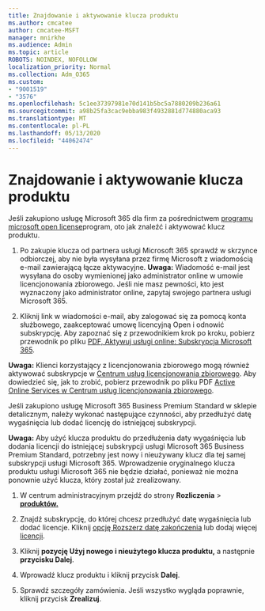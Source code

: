 ```yaml
---
title: Znajdowanie i aktywowanie klucza produktu
ms.author: cmcatee
author: cmcatee-MSFT
manager: mnirkhe
ms.audience: Admin
ms.topic: article
ROBOTS: NOINDEX, NOFOLLOW
localization_priority: Normal
ms.collection: Adm_O365
ms.custom:
- "9001519"
- "3576"
ms.openlocfilehash: 5c1ee37397981e70d141b5bc5a7880209b236a61
ms.sourcegitcommit: a98b25fa3cac9ebba983f4932881d774880aca93
ms.translationtype: MT
ms.contentlocale: pl-PL
ms.lasthandoff: 05/13/2020
ms.locfileid: "44062474"
---
```

# <a name="find-and-activate-my-product-key"></a>Znajdowanie i aktywowanie klucza produktu

Jeśli zakupiono usługę Microsoft 365 dla firm za pośrednictwem [programu microsoft open license](https://go.microsoft.com/fwlink/p/?LinkID=613298)program, oto jak znaleźć i aktywować klucz produktu.

1. Po zakupie klucza od partnera usługi Microsoft 365 sprawdź w skrzynce odbiorczej, aby nie była wysyłana przez firmę Microsoft z wiadomością e-mail zawierającą łącze aktywacyjne.  **Uwaga:** Wiadomość e-mail jest wysyłana do osoby wymienionej jako administrator online w umowie licencjonowania zbiorowego.  Jeśli nie masz pewności, kto jest wyznaczony jako administrator online, zapytaj swojego partnera usługi Microsoft 365.

2. Kliknij link w wiadomości e-mail, aby zalogować się za pomocą konta służbowego, zaakceptować umowę licencyjną Open i odnowić subskrypcję.  Aby zapoznać się z przewodnikiem krok po kroku, pobierz przewodnik po pliku [PDF, Aktywuj usługi online: Subskrypcja Microsoft 365](https://go.microsoft.com/fwlink/p/?LinkId=618100). 

**Uwaga:** Klienci korzystający z licencjonowania zbiorowego mogą również aktywować subskrypcje w [Centrum usług licencjonowania zbiorowego](https://go.microsoft.com/fwlink/p/?LinkID=282016).  Aby dowiedzieć się, jak to zrobić, pobierz przewodnik po pliku PDF [Active Online Services w Centrum usług licencjonowania zbiorowego](https://go.microsoft.com/fwlink/p/?LinkId=618096).

Jeśli zakupiono usługę Microsoft 365 Business Premium Standard w sklepie detalicznym, należy wykonać następujące czynności, aby przedłużyć datę wygaśnięcia lub dodać licencję do istniejącej subskrypcji.

**Uwaga:** Aby użyć klucza produktu do przedłużenia daty wygaśnięcia lub dodania licencji do istniejącej subskrypcji usługi Microsoft 365 Business Premium Standard, potrzebny jest nowy i nieużywany klucz dla tej samej subskrypcji usługi Microsoft 365.  Wprowadzenie oryginalnego klucza produktu usługi Microsoft 365 nie będzie działać, ponieważ nie można ponownie użyć klucza, który został już zrealizowany.

1. W centrum administracyjnym przejdź do strony **Rozliczenia**  >  **[produktów.](https://go.microsoft.com/fwlink/p/?linkid=842054)**

2. Znajdź subskrypcję, do której chcesz przedłużyć datę wygaśnięcia lub dodać licencje.  Kliknij [opcję Rozszerz datę zakończenia](https://go.microsoft.com/fwlink/p/?linkid=842054) lub dodaj więcej [licencji](https://go.microsoft.com/fwlink/p/?linkid=842054).

3. Kliknij **pozycję Użyj nowego i nieużytego klucza produktu,** a następnie **przycisku Dalej**.

4. Wprowadź klucz produktu i kliknij przycisk **Dalej**.

5. Sprawdź szczegóły zamówienia.  Jeśli wszystko wygląda poprawnie, kliknij przycisk **Zrealizuj**.